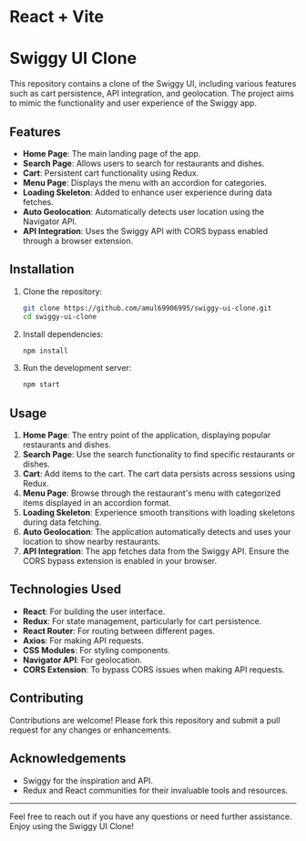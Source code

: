 # React + Vite
# Swiggy UI Clone

This repository contains a clone of the Swiggy UI, including various features such as cart persistence, API integration, and geolocation. The project aims to mimic the functionality and user experience of the Swiggy app.

## Features

- **Home Page**: The main landing page of the app.
- **Search Page**: Allows users to search for restaurants and dishes.
- **Cart**: Persistent cart functionality using Redux.
- **Menu Page**: Displays the menu with an accordion for categories.
- **Loading Skeleton**: Added to enhance user experience during data fetches.
- **Auto Geolocation**: Automatically detects user location using the Navigator API.
- **API Integration**: Uses the Swiggy API with CORS bypass enabled through a browser extension.

## Installation

1. Clone the repository:
    ```bash
    git clone https://github.com/amul69906995/swiggy-ui-clone.git
    cd swiggy-ui-clone
    ```

2. Install dependencies:
    ```bash
    npm install
    ```

3. Run the development server:
    ```bash
    npm start
    ```

## Usage

1. **Home Page**: The entry point of the application, displaying popular restaurants and dishes.
2. **Search Page**: Use the search functionality to find specific restaurants or dishes.
3. **Cart**: Add items to the cart. The cart data persists across sessions using Redux.
4. **Menu Page**: Browse through the restaurant's menu with categorized items displayed in an accordion format.
5. **Loading Skeleton**: Experience smooth transitions with loading skeletons during data fetching.
6. **Auto Geolocation**: The application automatically detects and uses your location to show nearby restaurants.
7. **API Integration**: The app fetches data from the Swiggy API. Ensure the CORS bypass extension is enabled in your browser.

## Technologies Used

- **React**: For building the user interface.
- **Redux**: For state management, particularly for cart persistence.
- **React Router**: For routing between different pages.
- **Axios**: For making API requests.
- **CSS Modules**: For styling components.
- **Navigator API**: For geolocation.
- **CORS Extension**: To bypass CORS issues when making API requests.

## Contributing

Contributions are welcome! Please fork this repository and submit a pull request for any changes or enhancements.



## Acknowledgements

- Swiggy for the inspiration and API.
- Redux and React communities for their invaluable tools and resources.

---

Feel free to reach out if you have any questions or need further assistance. Enjoy using the Swiggy UI Clone!

